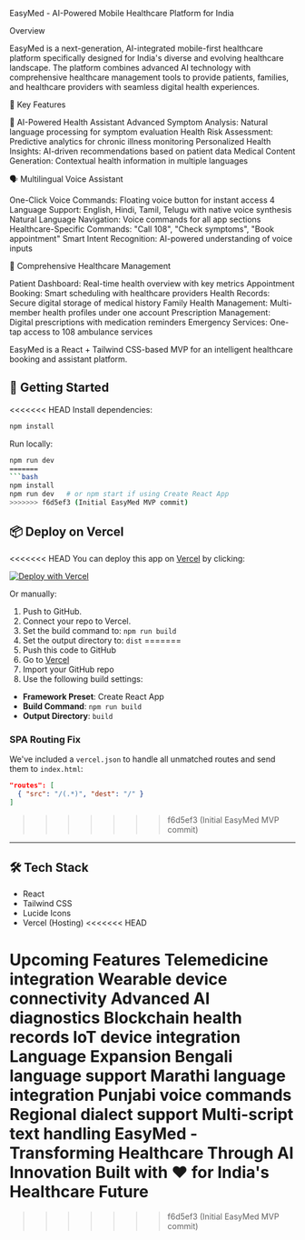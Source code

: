 EasyMed - AI-Powered Mobile Healthcare Platform for India

Overview

EasyMed is a next-generation, AI-integrated mobile-first healthcare platform specifically designed for India's diverse and evolving healthcare landscape. The platform combines advanced AI technology with comprehensive healthcare management tools to provide patients, families, and healthcare providers with seamless digital health experiences.

🌟 Key Features

🤖 AI-Powered Health Assistant
Advanced Symptom Analysis: Natural language processing for symptom evaluation
Health Risk Assessment: Predictive analytics for chronic illness monitoring
Personalized Health Insights: AI-driven recommendations based on patient data
Medical Content Generation: Contextual health information in multiple languages

🗣️ Multilingual Voice Assistant

One-Click Voice Commands: Floating voice button for instant access
4 Language Support: English, Hindi, Tamil, Telugu with native voice synthesis
Natural Language Navigation: Voice commands for all app sections
Healthcare-Specific Commands: "Call 108", "Check symptoms", "Book appointment"
Smart Intent Recognition: AI-powered understanding of voice inputs

📱 Comprehensive Healthcare Management

Patient Dashboard: Real-time health overview with key metrics
Appointment Booking: Smart scheduling with healthcare providers
Health Records: Secure digital storage of medical history
Family Health Management: Multi-member health profiles under one account
Prescription Management: Digital prescriptions with medication reminders
Emergency Services: One-tap access to 108 ambulance services

EasyMed is a React + Tailwind CSS-based MVP for an intelligent healthcare booking and assistant platform.

## 🚀 Getting Started

<<<<<<< HEAD
Install dependencies:

```bash
npm install
```

Run locally:

```bash
npm run dev
=======
```bash
npm install
npm run dev   # or npm start if using Create React App
>>>>>>> f6d5ef3 (Initial EasyMed MVP commit)
```

## 📦 Deploy on Vercel

<<<<<<< HEAD
You can deploy this app on [Vercel](https://vercel.com/) by clicking:

[![Deploy with Vercel](https://vercel.com/button)](https://vercel.com/import/project)

Or manually:
1. Push to GitHub.
2. Connect your repo to Vercel.
3. Set the build command to: `npm run build`
4. Set the output directory to: `dist`
=======
1. Push this code to GitHub
2. Go to [Vercel](https://vercel.com)
3. Import your GitHub repo
4. Use the following build settings:

- **Framework Preset**: Create React App
- **Build Command**: `npm run build`
- **Output Directory**: `build`

### SPA Routing Fix

We've included a `vercel.json` to handle all unmatched routes and send them to `index.html`:

```json
"routes": [
  { "src": "/(.*)", "dest": "/" }
]
```
>>>>>>> f6d5ef3 (Initial EasyMed MVP commit)

---

## 🛠 Tech Stack

- React
- Tailwind CSS
- Lucide Icons
- Vercel (Hosting)
<<<<<<< HEAD

Upcoming Features
Telemedicine integration
Wearable device connectivity
Advanced AI diagnostics
Blockchain health records
IoT device integration
Language Expansion
Bengali language support
Marathi language integration
Punjabi voice commands
Regional dialect support
Multi-script text handling
EasyMed - Transforming Healthcare Through AI Innovation
Built with ❤️ for India's Healthcare Future
=======
>>>>>>> f6d5ef3 (Initial EasyMed MVP commit)

